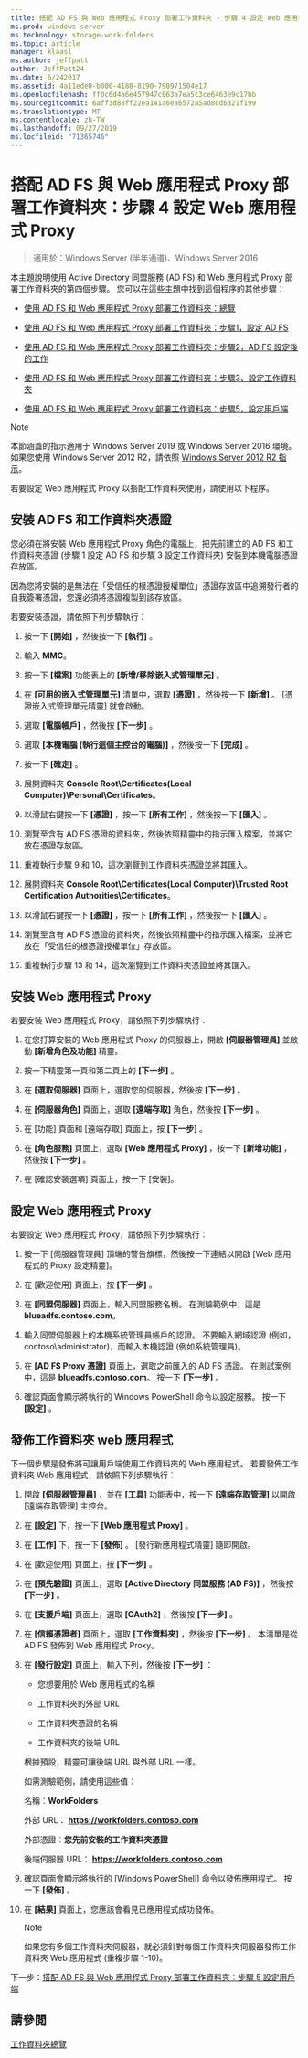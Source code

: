 ```yaml
---
title: 搭配 AD FS 與 Web 應用程式 Proxy 部署工作資料夾 - 步驟 4 設定 Web 應用程式 Proxy
ms.prod: windows-server
ms.technology: storage-work-folders
ms.topic: article
manager: klaasl
ms.author: jeffpatt
author: JeffPatt24
ms.date: 6/242017
ms.assetid: 4a11ede0-b000-4188-8190-790971504e17
ms.openlocfilehash: ff0c6d4a6e457947c063a7ea5c3ce6463e9c17bb
ms.sourcegitcommit: 6aff3d88ff22ea141a6ea6572a5ad8dd6321f199
ms.translationtype: MT
ms.contentlocale: zh-TW
ms.lasthandoff: 09/27/2019
ms.locfileid: "71365746"
---
```

# <a name="deploy-work-folders-with-ad-fs-and-web-application-proxy-step-4-set-up-web-application-proxy"></a>搭配 AD FS 與 Web 應用程式 Proxy 部署工作資料夾：步驟 4 設定 Web 應用程式 Proxy

>適用於：Windows Server (半年通道)、Windows Server 2016

本主題說明使用 Active Directory 同盟服務 (AD FS) 和 Web 應用程式 Proxy 部署工作資料夾的第四個步驟。 您可以在這些主題中找到這個程序的其他步驟︰  
  
-   [使用 AD FS 和 Web 應用程式 Proxy 部署工作資料夾：總覽](deploy-work-folders-adfs-overview.md)  
  
-   [使用 AD FS 和 Web 應用程式 Proxy 部署工作資料夾：步驟1，設定 AD FS](deploy-work-folders-adfs-step1.md)  
  
-   [使用 AD FS 和 Web 應用程式 Proxy 部署工作資料夾：步驟2，AD FS 設定後的工作](deploy-work-folders-adfs-step2.md)  
  
-   [使用 AD FS 和 Web 應用程式 Proxy 部署工作資料夾：步驟3、設定工作資料夾](deploy-work-folders-adfs-step3.md)  
  
-   [使用 AD FS 和 Web 應用程式 Proxy 部署工作資料夾：步驟5，設定用戶端](deploy-work-folders-adfs-step5.md)  

> [!NOTE]
>   本節涵蓋的指示適用于 Windows Server 2019 或 Windows Server 2016 環境。 如果您使用 Windows Server 2012 R2，請依照 [Windows Server 2012 R2 指示](https://technet.microsoft.com/library/dn747208(v=ws.11).aspx)。

若要設定 Web 應用程式 Proxy 以搭配工作資料夾使用，請使用以下程序。  
  
## <a name="install-the-ad-fs-and-work-folder-certificates"></a>安裝 AD FS 和工作資料夾憑證  
您必須在將安裝 Web 應用程式 Proxy 角色的電腦上，把先前建立的 AD FS 和工作資料夾憑證 (步驟 1 設定 AD FS 和步驟 3 設定工作資料夾) 安裝到本機電腦憑證存放區。  
  
因為您將安裝的是無法在「受信任的根憑證授權單位」憑證存放區中追溯發行者的自我簽署憑證，您還必須將憑證複製到該存放區。  
  
若要安裝憑證，請依照下列步驟執行：  
  
1.  按一下 **\[開始\]** ，然後按一下 **\[執行\]** 。  
  
2.  輸入 **MMC**。  
  
3.  按一下 **[檔案]** 功能表上的 **[新增/移除嵌入式管理單元]** 。  
  
4.  在 **\[可用的嵌入式管理單元\]** 清單中，選取 **\[憑證\]** ，然後按一下 **\[新增\]** 。 \[憑證嵌入式管理單元精靈\] 就會啟動。  
  
5.  選取 **\[電腦帳戶\]** ，然後按 **\[下一步\]** 。  
  
6.  選取 **\[本機電腦 (執行這個主控台的電腦)\]** ，然後按一下 **\[完成\]** 。  
  
7.  按一下 **\[確定\]** 。  
  
8.  展開資料夾 **Console Root\Certificates\(Local Computer)\Personal\Certificates**。  
  
9. 以滑鼠右鍵按一下 **\[憑證\]** ，按一下 **\[所有工作\]** ，然後按一下 **\[匯入\]** 。  
  
10. 瀏覽至含有 AD FS 憑證的資料夾，然後依照精靈中的指示匯入檔案，並將它放在憑證存放區。  
  
11. 重複執行步驟 9 和 10，這次瀏覽到工作資料夾憑證並將其匯入。  
  
12. 展開資料夾 **Console Root\Certificates\(Local Computer)\Trusted Root Certification Authorities\Certificates**。  
  
13. 以滑鼠右鍵按一下 **\[憑證\]** ，按一下 **\[所有工作\]** ，然後按一下 **\[匯入\]** 。  
  
14. 瀏覽至含有 AD FS 憑證的資料夾，然後依照精靈中的指示匯入檔案，並將它放在「受信任的根憑證授權單位」存放區。  
  
15. 重複執行步驟 13 和 14，這次瀏覽到工作資料夾憑證並將其匯入。  
  
## <a name="install-web-application-proxy"></a>安裝 Web 應用程式 Proxy  
若要安裝 Web 應用程式 Proxy，請依照下列步驟執行︰  
  
1.  在您打算安裝的 Web 應用程式 Proxy 的伺服器上，開啟 **\[伺服器管理員\]** 並啟動 **\[新增角色及功能\]** 精靈。  
  
2.  按一下精靈第一頁和第二頁上的 **\[下一步\]** 。  
  
3.  在 **\[選取伺服器\]** 頁面上，選取您的伺服器，然後按 **\[下一步\]** 。  
  
4.  在 **\[伺服器角色\]** 頁面上，選取 **\[遠端存取\]** 角色，然後按 **\[下一步\]** 。  
  
5.  在 \[功能\] 頁面和 \[遠端存取\] 頁面上，按 **\[下一步\]** 。  
  
6.  在 **\[角色服務\]** 頁面上，選取 **\[Web 應用程式 Proxy\]** ，按一下 **\[新增功能\]** ，然後按 **\[下一步\]** 。

7.  在 [確認安裝選項] 頁面上，按一下 [安裝]。  
  
## <a name="configure-web-application-proxy"></a>設定 Web 應用程式 Proxy  
若要設定 Web 應用程式 Proxy，請依照下列步驟執行︰  
  
1.  按一下 \[伺服器管理員\] 頂端的警告旗標，然後按一下連結以開啟 \[Web 應用程式的 Proxy 設定精靈\]。  
  
2.  在 \[歡迎使用\] 頁面上，按 **\[下一步\]** 。  
  
3.  在 **\[同盟伺服器\]** 頁面上，輸入同盟服務名稱。 在測驗範例中，這是 **blueadfs.contoso.com**。  
  
4.  輸入同盟伺服器上的本機系統管理員帳戶的認證。 不要輸入網域認證 (例如，contoso\administrator)，而輸入本機認證 (例如系統管理員)。  
  
5.  在 **\[AD FS Proxy 憑證\]** 頁面上，選取之前匯入的 AD FS 憑證。 在測試案例中，這是 **blueadfs.contoso.com**。 按一下 **\[下一步\]** 。  
  
6.  確認頁面會顯示將執行的 Windows PowerShell 命令以設定服務。 按一下 **\[設定\]** 。  
  
## <a name="publish-the-work-folders-web-application"></a>發佈工作資料夾 web 應用程式  
下一個步驟是發佈將可讓用戶端使用工作資料夾的 Web 應用程式。 若要發佈工作資料夾 Web 應用程式，請依照下列步驟執行︰  
  
1. 開啟 **\[伺服器管理員\]** ，並在 **\[工具\]** 功能表中，按一下 **\[遠端存取管理\]** 以開啟 \[遠端存取管理\] 主控台。  
  
2. 在 **\[設定\]** 下，按一下 **\[Web 應用程式 Proxy\]** 。  
  
3. 在 **\[工作\]** 下，按一下 **\[發佈\]** 。 \[發行新應用程式精靈\] 隨即開啟。  
  
4. 在 \[歡迎使用\] 頁面上，按 **\[下一步\]** 。  
  
5. 在 **\[預先驗證\]** 頁面上，選取 **\[Active Directory 同盟服務 (AD FS)\]** ，然後按 **\[下一步\]** 。  
  
6. 在 **\[支援戶端\]** 頁面上，選取 **\[OAuth2\]** ，然後按 **\[下一步\]** 。

7. 在 **\[信賴憑證者\]** 頁面上，選取 **\[工作資料夾\]** ，然後按 **\[下一步\]** 。 本清單是從 AD FS 發佈到 Web 應用程式 Proxy。  
  
8. 在 **\[發行設定\]** 頁面上，輸入下列，然後按 **\[下一步\]** ：  
  
   -   您想要用於 Web 應用程式的名稱  
  
   -   工作資料夾的外部 URL  
  
   -   工作資料夾憑證的名稱  
  
   -   工作資料夾的後端 URL  
  
   根據預設，精靈可讓後端 URL 與外部 URL 一樣。  
  
   如需測驗範例，請使用這些值︰  
  
   名稱︰**WorkFolders**  
  
   外部 URL： **https://workfolders.contoso.com**  
  
   外部憑證︰**您先前安裝的工作資料夾憑證**  
  
   後端伺服器 URL： **https://workfolders.contoso.com**  
  
9. 確認頁面會顯示將執行的 \[Windows PowerShell\] 命令以發佈應用程式。 按一下 **\[發佈\]** 。  
  
10. 在 **\[結果\]** 頁面上，您應該會看見已應用程式成功發佈。
    >[!NOTE]
    > 如果您有多個工作資料夾伺服器，就必須針對每個工作資料夾伺服器發佈工作資料夾 Web 應用程式 (重複步驟 1-10)。  
  
下一步：[搭配 AD FS 與 Web 應用程式 Proxy 部署工作資料夾︰步驟 5 設定用戶端](deploy-work-folders-adfs-step5.md)  
  
## <a name="see-also"></a>請參閱  
[工作資料夾總覽](Work-Folders-Overview.md)  
  

